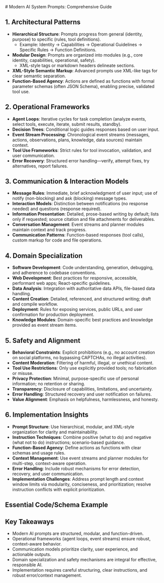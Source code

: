 <documentation>
# Modern AI System Prompts: Comprehensive Guide

## 1. Architectural Patterns

- **Hierarchical Structure**: Prompts progress from general (identity, purpose) to specific (rules, tool definitions).
  - Example: Identity → Capabilities → Operational Guidelines → Specific Rules → Function Definitions.
- **Modular Design**: Prompts are organized into modules (e.g., core identity, capabilities, operational, safety).
  - XML-style tags or markdown headers delineate sections.
- **XML-Style Semantic Markup**: Advanced prompts use XML-like tags for clear semantic separation.
- **Function-Based Agency**: Actions are defined as functions with formal parameter schemas (often JSON Schema), enabling precise, validated tool use.

## 2. Operational Frameworks

- **Agent Loops**: Iterative cycles for task completion (analyze events, select tools, execute, iterate, submit results, standby).
- **Decision Trees**: Conditional logic guides responses based on user input.
- **Event Stream Processing**: Chronological event streams (messages, actions, observations, plans, knowledge, data sources) maintain context.
- **Tool Use Frameworks**: Strict rules for tool invocation, validation, and user communication.
- **Error Recovery**: Structured error handling—verify, attempt fixes, try alternatives, report failures.

## 3. Communication & Interaction Models

- **Message Rules**: Immediate, brief acknowledgment of user input; use of notify (non-blocking) and ask (blocking) message types.
- **Interaction Models**: Distinction between notifications (no response needed) and questions (response required).
- **Information Presentation**: Detailed, prose-based writing by default; lists only if requested; source citation and file attachments for deliverables.
- **Conversation Management**: Event streams and planner modules maintain context and track progress.
- **Communication Patterns**: Function-based responses (tool calls), custom markup for code and file operations.

## 4. Domain Specialization

- **Software Development**: Code understanding, generation, debugging, and adherence to codebase conventions.
- **Web Development**: Best practices for responsive, accessible, performant web apps; React-specific guidelines.
- **Data Analysis**: Integration with authoritative data APIs, file-based data handling.
- **Content Creation**: Detailed, referenced, and structured writing; draft and compile workflow.
- **Deployment**: Rules for exposing services, public URLs, and user confirmation for production deployment.
- **Knowledge Modules**: Domain-specific best practices and knowledge provided as event stream items.

## 5. Safety and Alignment

- **Behavioral Constraints**: Explicit prohibitions (e.g., no account creation on social platforms, no bypassing CAPTCHAs, no illegal activities).
- **Content Moderation**: Filtering of harmful, illegal, or unethical content.
- **Tool Use Restrictions**: Only use explicitly provided tools; no fabrication or misuse.
- **Privacy Protection**: Minimal, purpose-specific use of personal information; no retention or sharing.
- **Transparency**: Disclosure of capabilities, limitations, and uncertainty.
- **Error Handling**: Structured recovery and user notification on failures.
- **Value Alignment**: Emphasis on helpfulness, harmlessness, and honesty.

## 6. Implementation Insights

- **Prompt Structure**: Use hierarchical, modular, and XML-style organization for clarity and maintainability.
- **Instruction Techniques**: Combine positive (what to do) and negative (what not to do) instructions; scenario-based guidance.
- **Function-Based Agency**: Define actions as functions with clear schemas and usage rules.
- **Context Management**: Use event streams and planner modules for multi-step, context-aware operation.
- **Error Handling**: Include robust mechanisms for error detection, recovery, and user communication.
- **Implementation Challenges**: Address prompt length and context window limits via modularity, conciseness, and prioritization; resolve instruction conflicts with explicit prioritization.

## Essential Code/Schema Example

## Key Takeaways

- Modern AI prompts are structured, modular, and function-driven.
- Operational frameworks (agent loops, event streams) ensure robust, context-aware behavior.
- Communication models prioritize clarity, user experience, and actionable outputs.
- Domain specialization and safety mechanisms are integral for effective, responsible AI.
- Implementation requires careful structuring, clear instructions, and robust error/context management.
  </documentation>
